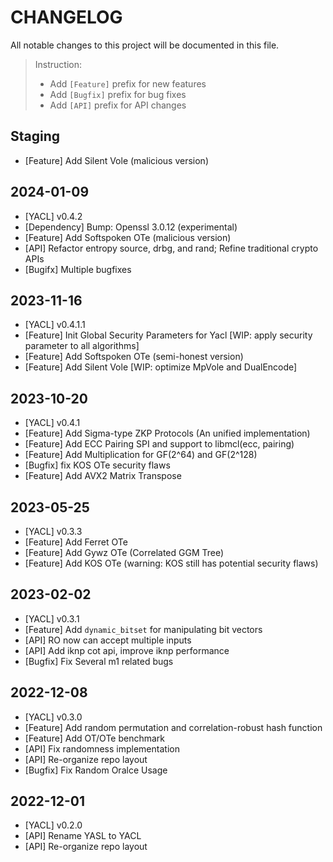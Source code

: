 # CHANGELOG

All notable changes to this project will be documented in this file.

> Instruction:
>
> - Add `[Feature]` prefix for new features
> - Add `[Bugfix]` prefix for bug fixes
> - Add `[API]` prefix for API changes

## Staging
- [Feature] Add Silent Vole (malicious version)

## 2024-01-09
- [YACL] v0.4.2
- [Dependency] Bump: Openssl 3.0.12 (experimental)
- [Feature] Add Softspoken OTe (malicious version)
- [API] Refactor entropy source, drbg, and rand; Refine traditional crypto APIs
- [Bugifx] Multiple bugfixes


## 2023-11-16
- [YACL] v0.4.1.1
- [Feature] Init Global Security Parameters for Yacl [WIP: apply security parameter to all algorithms]
- [Feature] Add Softspoken OTe (semi-honest version)
- [Feature] Add Silent Vole [WIP: optimize MpVole and DualEncode]

## 2023-10-20
- [YACL] v0.4.1
- [Feature] Add Sigma-type ZKP Protocols (An unified implementation)
- [Feature] Add ECC Pairing SPI and support to libmcl(ecc, pairing)
- [Feature] Add Multiplication for GF(2^64) and GF(2^128)
- [Bugfix] fix KOS OTe security flaws
- [Feature] Add AVX2 Matrix Transpose

## 2023-05-25
- [YACL] v0.3.3
- [Feature] Add Ferret OTe
- [Feature] Add Gywz OTe (Correlated GGM Tree)
- [Feature] Add KOS OTe (warning: KOS still has potential security flaws)

## 2023-02-02
- [YACL] v0.3.1
- [Feature] Add `dynamic_bitset` for manipulating bit vectors
- [API] RO now can accept multiple inputs
- [API] Add iknp cot api, improve iknp performance
- [Bugfix] Fix Several m1 related bugs

## 2022-12-08
- [YACL] v0.3.0
- [Feature] Add random permutation and correlation-robust hash function
- [Feature] Add OT/OTe benchmark
- [API] Fix randomness implementation
- [API] Re-organize repo layout
- [Bugfix] Fix Random Oralce Usage

## 2022-12-01
- [YACL] v0.2.0
- [API] Rename YASL to YACL
- [API] Re-organize repo layout
